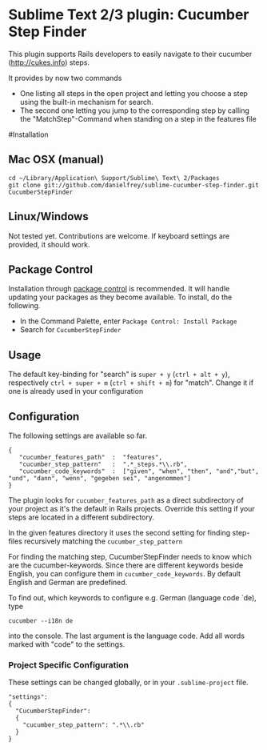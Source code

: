 # Sublime Text 2/3 plugin: Cucumber Step Finder

This plugin supports Rails developers to easily navigate to their cucumber (http://cukes.info) steps.

It provides by now two commands

* One listing all steps in the open project and letting you choose
a step using the built-in mechanism for search.
* The second one letting you jump to the corresponding step by calling the "MatchStep"-Command when standing
on a step in the features file

#Installation
## Mac OSX (manual)
    cd ~/Library/Application\ Support/Sublime\ Text\ 2/Packages
    git clone git://github.com/danielfrey/sublime-cucumber-step-finder.git CucumberStepFinder

## Linux/Windows
Not tested yet. Contributions are welcome. If keyboard settings are provided, it should work.

## Package Control
Installation through [package control](http://wbond.net/sublime_packages/package_control) is recommended. It will handle updating your packages as they become available. To install, do the following.

* In the Command Palette, enter `Package Control: Install Package`
* Search for `CucumberStepFinder`

## Usage
The default key-binding for "search" is `super + y` (`ctrl + alt + y`), respectively
`ctrl + super + m` (`ctrl + shift + m`) for "match".
Change it if one is already used in your configuration

## Configuration
The following settings are available so far.

    {
       "cucumber_features_path"  :  "features",
       "cucumber_step_pattern"   :  ".*_steps.*\\.rb",
       "cucumber_code_keywords"  :  ["given", "when", "then", "and","but", "und", "dann", "wenn", "gegeben sei", "angenommen"]
    }

The plugin looks for `cucumber_features_path` as a direct subdirectory of your project as it's the default in Rails projects. Override this setting if your steps are located in a different subdirectory.

In the given features directory it uses the second setting for finding step-files recursively matching the `cucumber_step_pattern`

For finding the matching step, CucumberStepFinder needs to know which are the cucumber-keywords. Since there are different keywords beside English, you can configure them in `cucumber_code_keywords`.
By default English and German are predefined.

To find out, which keywords to configure e.g. German (language code `de),
type

    cucumber --i18n de

 into the console. The last argument is the language code.
 Add all words marked with "code" to the settings.

### Project Specific Configuration
These settings can be changed globally, or in your `.sublime-project` file.

    "settings":
    {
      "CucumberStepFinder":
      {
        "cucumber_step_pattern": ".*\\.rb"
      }
    }
